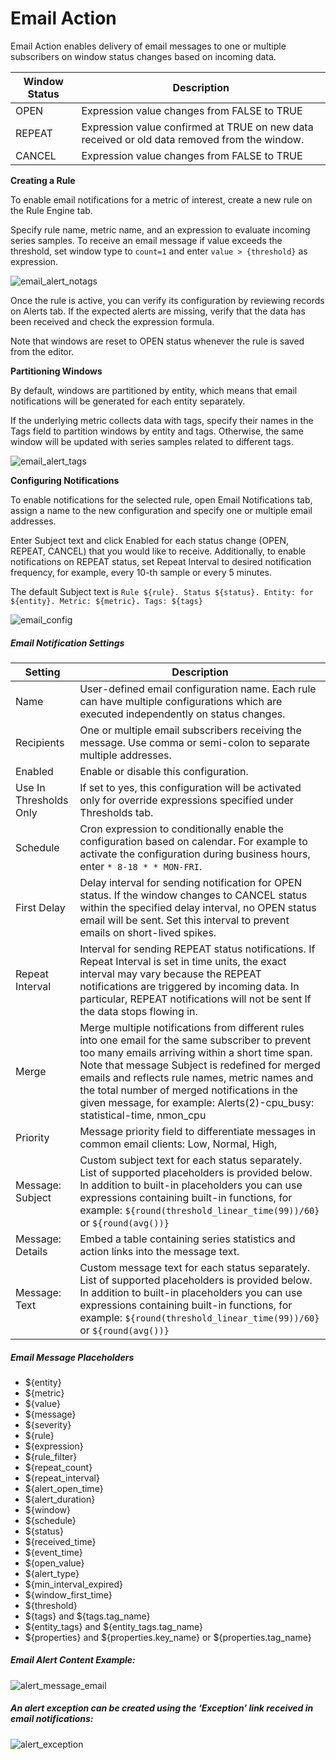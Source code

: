 # Email Action


Email Action enables delivery of email messages to one or multiple
subscribers on window status changes based on incoming data.

| Window Status | Description |
| --- | --- |
| OPEN | Expression value changes from FALSE to TRUE |
| REPEAT | Expression value confirmed at TRUE on new data received or old data removed  from the window. |
| CANCEL | Expression value changes from FALSE to TRUE |

**Creating a Rule**

To enable email notifications for a metric of interest, create a new
rule on the Rule Engine tab.

Specify rule name, metric name, and an expression to evaluate incoming
series samples. To receive an email message if value exceeds the
threshold, set window type to `count=1` and enter `value > {threshold}`
as expression.

![email\_alert\_notags](images/email_alert_notags.png)

Once the rule is active, you can verify its configuration by reviewing
records on Alerts tab. If the expected alerts are missing, verify that
the data has been received and check the expression formula.

Note that windows are reset to OPEN status whenever the rule is saved
from the editor.

**Partitioning Windows**

By default, windows are partitioned by entity, which means that email
notifications will be generated for each entity separately.

If the underlying metric collects data with tags, specify their names in
the Tags field to partition windows by entity and tags. Otherwise, the
same window will be updated with series samples related to different
tags.

![email\_alert\_tags](images/email_alert_tags.png)

**Configuring Notifications**

To enable notifications for the selected rule, open Email Notifications
tab, assign a name to the new configuration and specify one or multiple
email addresses.

Enter Subject text and click Enabled for each status change (OPEN,
REPEAT, CANCEL) that you would like to receive. Additionally, to enable
notifications on REPEAT status, set Repeat Interval to desired
notification frequency, for example, every 10-th sample or every 5
minutes.

The default Subject text is
`Rule ${rule}. Status ${status}. Entity: for ${entity}. Metric: ${metric}. Tags: ${tags}`

![email\_config](images/email_config1.png)

##### Email Notification Settings

| Setting | Description |
| --- | --- |
| Name | User-defined email configuration name. Each rule can have multiple configurations which are executed independently on status changes. |
| Recipients | One or multiple email subscribers receiving the message. Use comma or semi-colon to separate multiple addresses. |
| Enabled | Enable or disable this configuration. |
| Use In Thresholds Only | If set to yes, this configuration will be activated only for override expressions specified under Thresholds tab. |
| Schedule | Cron expression to conditionally enable the configuration based on calendar. For example to activate the configuration during business hours, enter `* 8-18 * * MON-FRI`. |
| First Delay | Delay interval for sending notification for OPEN status. If the window changes to CANCEL status within the specified delay interval, no OPEN status email will be sent. Set this interval to prevent emails on short-lived spikes. |
| Repeat Interval | Interval for sending REPEAT status notifications. If Repeat Interval is set in time units, the exact interval may vary because the REPEAT notifications are triggered by incoming data. In particular, REPEAT notifications will not be sent If the data stops flowing in. |
| Merge | Merge multiple notifications from different rules into one email for the same subscriber to prevent too many emails arriving within a short time span. Note that message Subject is redefined for merged emails and reflects rule names, metric names and the total number of merged notifications in the given message, for example: Alerts(2)-cpu_busy: statistical-time, nmon_cpu |
| Priority | Message priority field to differentiate messages in common email clients: Low, Normal, High, |
| Message: Subject | Custom subject text for each status separately. List of supported placeholders is provided below. In addition to built-in placeholders you can use expressions containing built-in functions, for example: `${round(threshold_linear_time(99))/60}` or `${round(avg())}` |
| Message: Details | Embed a table containing series statistics and action links into the message text. |
| Message: Text | Custom message text for each status separately. List of supported placeholders is provided below. In addition to built-in placeholders you can use expressions containing built-in functions, for example: `${round(threshold_linear_time(99))/60}` or `${round(avg())}` |

##### Email Message Placeholders

-   ${entity}
-   ${metric}
-   ${value}
-   ${message}
-   ${severity}
-   ${rule}
-   ${expression}
-   ${rule_filter}
-   ${repeat_count}
-   ${repeat_interval}
-   ${alert_open_time}
-   ${alert_duration}
-   ${window}
-   ${schedule}
-   ${status}
-   ${received_time}
-   ${event_time}
-   ${open_value}
-   ${alert_type}
-   ${min_interval_expired}
-   ${window_first_time}
-   ${threshold}
-   ${tags} and ${tags.tag_name}
-   ${entity_tags} and ${entity_tags.tag_name}
-   ${properties} and ${properties.key_name} or
    ${properties.tag_name}

##### Email Alert Content Example:

![](images/alert_message_email.png "alert_message_email")

##### An alert exception can be created using the ‘Exception’ link received in email notifications:

![](images/alert_exception.png "alert_exception")